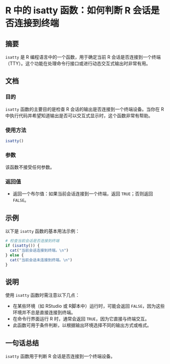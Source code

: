 <!--
Meta Description: # R 中的 isatty 函数：如何判断 R 会话是否连接到终端 ## 摘要 `isatty` 是 R 编程语言中的一个函数，用于确定当前 R 会话是否连接到一个终端（TTY）。这个功能在处理命令行接口或进行动态交互式输出时非常有用。 ## 文档 ### 目的 `isatty` 函数的主要目的是检...
Meta Keywords: isatty, true, false, cat, 如何判断
-->

# R 中的 isatty 函数：如何判断 R 会话是否连接到终端

## 摘要
`isatty` 是 R 编程语言中的一个函数，用于确定当前 R 会话是否连接到一个终端（TTY）。这个功能在处理命令行接口或进行动态交互式输出时非常有用。

## 文档
### 目的
`isatty` 函数的主要目的是检查 R 会话的输出是否连接到一个终端设备。当你在 R 中执行代码并希望知道输出是否可以交互式显示时，这个函数非常有帮助。

### 使用方法
```R
isatty()
```

### 参数
该函数不接受任何参数。

### 返回值
- 返回一个布尔值：如果当前会话连接到一个终端，返回 `TRUE`；否则返回 `FALSE`。

## 示例
以下是 `isatty` 函数的基本用法示例：

```R
# 检查当前会话是否连接到终端
if (isatty()) {
  cat("当前会话连接到终端。\n")
} else {
  cat("当前会话未连接到终端。\n")
}
```

## 说明
使用 `isatty` 函数时需注意以下几点：
- 在某些环境（如 RStudio 或 R脚本中）运行时，可能会返回 `FALSE`，因为这些环境并不总是直接连接到终端。
- 在命令行界面运行 R 时，通常会返回 `TRUE`，因为它直接与终端交互。
- 此函数可用于条件判断，以根据输出环境选择不同的输出方式或格式。

## 一句话总结
`isatty` 函数用于判断 R 会话是否连接到一个终端设备。
